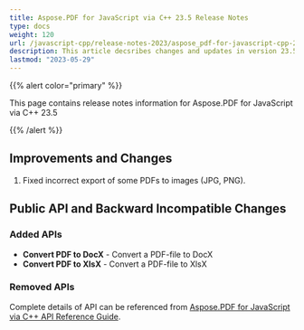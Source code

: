 ```yaml
---
title: Aspose.PDF for JavaScript via C++ 23.5 Release Notes
type: docs
weight: 120
url: /javascript-cpp/release-notes-2023/aspose_pdf-for-javascript-cpp-23-5-release-notes/
description: This article decsribes changes and updates in version 23.5 of Aspose.PDF for JavaScript via C++
lastmod: "2023-05-29"
---
```


{{% alert color="primary" %}}

This page contains release notes information for Aspose.PDF for JavaScript via C++ 23.5

{{% /alert %}}

## Improvements and Changes

1. Fixed incorrect export of some PDFs to images (JPG, PNG).

## Public API and Backward Incompatible Changes

### Added APIs

* **Convert PDF to DocX** - Convert a PDF-file to DocX
* **Convert PDF to XlsX** - Convert a PDF-file to XlsX

### Removed APIs

Complete details of API can be referenced from [Aspose.PDF for JavaScript via C++ API Reference Guide](https://reference.aspose.com/pdf/javascript-cpp/).